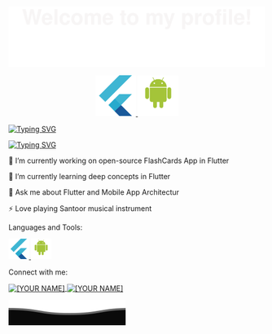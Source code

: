 ![](assets/Bottom_up.svg)

<p align="center">
  <a href="https://flutter.dev/" target="_blank"> 
    <img src="https://github.com/devicons/devicon/raw/master/icons/flutter/flutter-original.svg" alt="Flutter Logo" width="80" height="80"/>
  </a> 
  <a href="https://developer.android.com/studio" target="_blank"> 
  <img src="https://github.com/devicons/devicon/raw/master/icons/android/android-original-wordmark.svg" alt="Android Logo" width="80" height="80"/>
  </a>
</p>

[![Typing SVG](https://readme-typing-svg.herokuapp.com?font=Fira+Code&weight=700&size=30&pause=1000&color=182EFFF3&vCenter=true&width=1000&lines=Hi+there+%F0%9F%91%8B+I+am+Shahab+Golpaiergan)](https://git.io/typing-svg)

[![Typing SVG](https://readme-typing-svg.herokuapp.com?font=Fira+Code&weight=600&size=30&pause=1000&color=187BFFF3&vCenter=true&width=1000&lines=More+than+6+years+in+Mobile+Development+Experience;Always+learning+new+things)](https://git.io/typing-svg)


<!-- <h1 align="center">Hi there, I'm Shahab 👋</h1> -->
<!-- <h3 align="center">A passionate Mobile Developer with over 6 years of experience</h3> -->

🔭 I’m currently working on open-source FlashCards App in Flutter

🌱 I’m currently learning deep concepts in Flutter

💬 Ask me about Flutter and Mobile App Architectur

⚡ Love playing Santoor musical instrument

Languages and Tools:
<p align="left"> 
  <a href="https://flutter.dev/" target="_blank"> 
    <img src="https://github.com/devicons/devicon/raw/master/icons/flutter/flutter-original.svg" alt="Flutter" width="40" height="40"/> 
  </a> 
  <a href="https://developer.android.com/studio" target="_blank"> 
    <img src="https://github.com/devicons/devicon/raw/master/icons/android/android-original-wordmark.svg" alt="Android" width="40" height="40"/> 
  </a> 
</p>

Connect with me:
<p align="left">
  <a href="https://www.linkedin.com/in/shahabgolpaiegan/" target="blank">
    <img align="center" src="https://cdn3.iconfinder.com/data/icons/sociocons/256/linkedin-sociocon.png" alt="[YOUR NAME]" height="40" width="40" />
  </a>
  <a href="https://twitter.com/everythingsdev" target="blank">
    <img align="center" src="https://www.thebusinessdesk.com/_files/images/sep_21/630-6308222_image-transparent-twitter-icon-png-png-download.png" alt="[YOUR NAME]" height="40" width="40" />
  </a>
</p>

![](assets/Bottom_down.svg)

